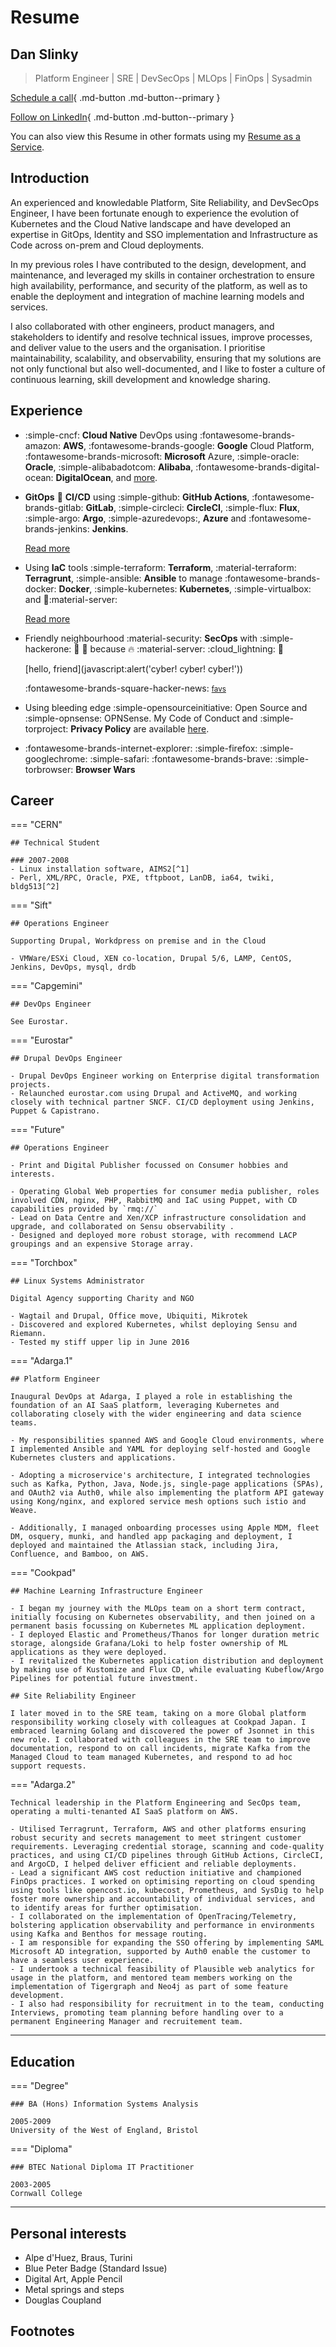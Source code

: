 # Resume

## Dan Slinky
> Platform Engineer | SRE | DevSecOps | MLOps | FinOps | Sysadmin

<div class="grid" markdown>

[Schedule a call](https://cal.com/danslinky){ .md-button .md-button--primary }

[Follow on LinkedIn](https://linkedin.com/in/danslinky){ .md-button .md-button--primary }

</div>

You can also view this Resume in other formats using my [Resume as a Service](/resumes).

## Introduction

An experienced and knowledable Platform, Site Reliability, and DevSecOps Engineer, I have been fortunate enough to experience the evolution of Kubernetes and the Cloud Native landscape and have developed an expertise in GitOps, Identity and SSO implementation and Infrastructure as Code across on-prem and Cloud deployments.

In my previous roles I have contributed to the design, development, and maintenance, and leveraged my skills in container orchestration to ensure high availability, performance, and security of the platform, as well as to enable the deployment and integration of machine learning models and services. 

I also collaborated with other engineers, product managers, and stakeholders to identify and resolve technical issues, improve processes, and deliver value to the users and the organisation. I prioritise maintainability, scalability, and observability, ensuring that my solutions are not only functional but also well-documented, and I like to foster a culture of continuous learning, skill development and knowledge sharing.

## Experience

<div class="grid cards" markdown>

- :simple-cncf: __Cloud Native__ DevOps using
    :fontawesome-brands-amazon: __AWS__,
    :fontawesome-brands-google: __Google__ Cloud Platform,
    :fontawesome-brands-microsoft: __Microsoft__ Azure,
    :simple-oracle: __Oracle__,
    :simple-alibabadotcom: __Alibaba__,
    :fontawesome-brands-digital-ocean: __DigitalOcean__,
    and [more]().

- __GitOps__ :robot: __CI/CD__ using
    :simple-github: __GitHub Actions__,
    :fontawesome-brands-gitlab: __GitLab__,
    :simple-circleci: __CircleCI__,
    :simple-flux: __Flux__,
    :simple-argo: __Argo__,
    :simple-azuredevops:, __Azure__
    and :fontawesome-brands-jenkins: __Jenkins__.

    [Read more]()

- Using __IaC__ tools
    :simple-terraform: __Terraform__,
    :material-terraform: __Terragrunt__,
    :simple-ansible: __Ansible__ to manage
    :fontawesome-brands-docker: __Docker__,
    :simple-kubernetes: __Kubernetes__,
    :simple-virtualbox: and :pizza::material-server:

    [Read more]()

- Friendly neighbourhood :material-security: __SecOps__ with
    :simple-hackerone:
    :safety_vest:
    :fire_extinguisher:
    because
    :fire:
    :material-server:
    :cloud_lightning:
    :space_invader:

    [hello, friend](javascript:alert\('cyber! cyber! cyber!'\))

    :fontawesome-brands-square-hacker-news: <small>[favs](https://news.ycombinator.com/favorites?id=danslinky)</small>

- Using bleeding edge
    :simple-opensourceinitiative: Open Source and 
    :simple-opnsense: OPNSense.
    My Code of Conduct and :simple-torproject: __Privacy Policy__ are available [here]().

- :fontawesome-brands-internet-explorer: :simple-firefox: :simple-googlechrome: :simple-safari: :fontawesome-brands-brave: :simple-torbrowser: __Browser Wars__

</div>

## Career

=== "CERN"

    ## Technical Student 

    ### 2007-2008
    - Linux installation software, AIMS2[^1]
    - Perl, XML/RPC, Oracle, PXE, tftpboot, LanDB, ia64, twiki, bldg513[^2]

[^1]: #Test test
[^2]: this is another test

=== "Sift"

    ## Operations Engineer

    Supporting Drupal, Workdpress on premise and in the Cloud

    - VMWare/ESXi Cloud, XEN co-location, Drupal 5/6, LAMP, CentOS, Jenkins, DevOps, mysql, drdb

=== "Capgemini"

    ## DevOps Engineer

    See Eurostar.

=== "Eurostar"

    ## Drupal DevOps Engineer

    - Drupal DevOps Engineer working on Enterprise digital transformation projects.
    - Relaunched eurostar.com using Drupal and ActiveMQ, and working closely with technical partner SNCF. CI/CD deployment using Jenkins, Puppet & Capistrano.

=== "Future"

    ## Operations Engineer

    - Print and Digital Publisher focussed on Consumer hobbies and interests.

    - Operating Global Web properties for consumer media publisher, roles involved CDN, nginx, PHP, RabbitMQ and IaC using Puppet, with CD capabilities provided by `rmq://`
    - Lead on Data Centre and Xen/XCP infrastructure consolidation and upgrade, and collaborated on Sensu observability .
    - Designed and deployed more robust storage, with recommend LACP groupings and an expensive Storage array.


=== "Torchbox"

    ## Linux Systems Administrator

    Digital Agency supporting Charity and NGO

    - Wagtail and Drupal, Office move, Ubiquiti, Mikrotek
    - Discovered and explored Kubernetes, whilst deploying Sensu and Riemann.
    - Tested my stiff upper lip in June 2016

=== "Adarga.1"

    ## Platform Engineer

    Inaugural DevOps at Adarga, I played a role in establishing the foundation of an AI SaaS platform, leveraging Kubernetes and collaborating closely with the wider engineering and data science teams.

    - My responsibilities spanned AWS and Google Cloud environments, where I implemented Ansible and YAML for deploying self-hosted and Google Kubernetes clusters and applications.

    - Adopting a microservice's architecture, I integrated technologies such as Kafka, Python, Java, Node.js, single-page applications (SPAs), and OAuth2 via Auth0, while also implementing the platform API gateway using Kong/nginx, and explored service mesh options such istio and Weave.

    - Additionally, I managed onboarding processes using Apple MDM, fleet DM, osquery, munki, and handled app packaging and deployment, I deployed and maintained the Atlassian stack, including Jira, Confluence, and Bamboo, on AWS.


=== "Cookpad"

    ## Machine Learning Infrastructure Engineer
 
    - I began my journey with the MLOps team on a short term contract, initially focusing on Kubernetes observability, and then joined on a permanent basis focussing on Kubernetes ML application deployment.
    - I deployed Elastic and Prometheus/Thanos for longer duration metric storage, alongside Grafana/Loki to help foster ownership of ML applications as they were deployed.
    - I revitalized the Kubernetes application distribution and deployment by making use of Kustomize and Flux CD, while evaluating Kubeflow/Argo Pipelines for potential future investment.

    ## Site Reliability Engineer

    I later moved in to the SRE team, taking on a more Global platform responsibility working closely with colleagues at Cookpad Japan. I embraced learning Golang and discovered the power of Jsonnet in this new role. I collaborated with colleagues in the SRE team to improve documentation, respond to on call incidents, migrate Kafka from the Managed Cloud to team managed Kubernetes, and respond to ad hoc support requests.

=== "Adarga.2"

    Technical leadership in the Platform Engineering and SecOps team, operating a multi-tenanted AI SaaS platform on AWS.

    - Utilised Terragrunt, Terraform, AWS and other platforms ensuring robust security and secrets management to meet stringent customer requirements. Leveraging credential storage, scanning and code-quality practices, and using CI/CD pipelines through GitHub Actions, CircleCI, and ArgoCD, I helped deliver efficient and reliable deployments.
    - Lead a significant AWS cost reduction initiative and championed FinOps practices. I worked on optimising reporting on cloud spending using tools like opencost.io, kubecost, Prometheus, and SysDig to help foster more ownership and accountability of individual services, and to identify areas for further optimisation.
    - I collaborated on the implementation of OpenTracing/Telemetry, bolstering application observability and performance in environments using Kafka and Benthos for message routing.
    - I am responsible for expanding the SSO offering by implementing SAML Microsoft AD integration, supported by Auth0 enable the customer to have a seamless user experience.
    - I undertook a technical feasibility of Plausible web analytics for usage in the platform, and mentored team members working on the implementation of Tigergraph and Neo4j as part of some feature development.
    - I also had responsibility for recruitment in to the team, conducting Interviews, promoting team planning before handling over to a permanent Engineering Manager and recruitement team.

<hr />

## Education

=== "Degree"

    ### BA (Hons) Information Systems Analysis

    2005-2009
    University of the West of England, Bristol

=== "Diploma"

    ### BTEC National Diploma IT Practitioner

    2003-2005
    Cornwall College

<hr />

## Personal interests

- Alpe d'Huez, Braus, Turini
- Blue Peter Badge (Standard Issue)
- Digital Art, Apple Pencil
- Metal springs and steps
- Douglas Coupland

## Footnotes